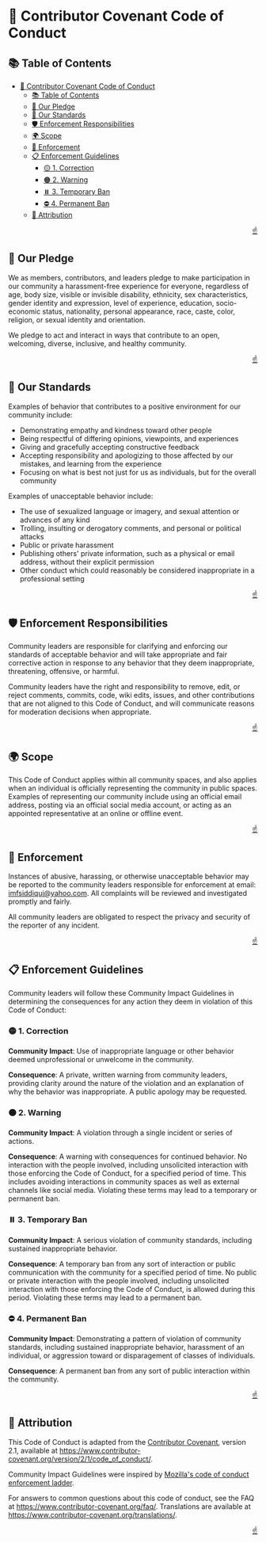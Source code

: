 <!-- markdownlint-disable MD033 MD041 -->

<a id="top"></a>

# 📝 Contributor Covenant Code of Conduct

## 📚 Table of Contents

- [📝 Contributor Covenant Code of Conduct](#-contributor-covenant-code-of-conduct)
  - [📚 Table of Contents](#-table-of-contents)
  - [🤝 Our Pledge](#-our-pledge)
  - [🌟 Our Standards](#-our-standards)
  - [🛡️ Enforcement Responsibilities](#️-enforcement-responsibilities)
  - [🌍 Scope](#-scope)
  - [🚨 Enforcement](#-enforcement)
  - [📋 Enforcement Guidelines](#-enforcement-guidelines)
    - [🟡 1. Correction](#-1-correction)
    - [🟠 2. Warning](#-2-warning)
    - [⏸️ 3. Temporary Ban](#️-3-temporary-ban)
    - [⛔ 4. Permanent Ban](#-4-permanent-ban)
  - [📖 Attribution](#-attribution)

<p align="right"><a href="#top">☝️</a></p>

## 🤝 Our Pledge

We as members, contributors, and leaders pledge to make participation in our
community a harassment-free experience for everyone, regardless of age, body
size, visible or invisible disability, ethnicity, sex characteristics, gender
identity and expression, level of experience, education, socio-economic status,
nationality, personal appearance, race, caste, color, religion, or sexual
identity and orientation.

We pledge to act and interact in ways that contribute to an open, welcoming,
diverse, inclusive, and healthy community.

<p align="right"><a href="#top">☝️</a></p>

## 🌟 Our Standards

Examples of behavior that contributes to a positive environment for our
community include:

- Demonstrating empathy and kindness toward other people
- Being respectful of differing opinions, viewpoints, and experiences
- Giving and gracefully accepting constructive feedback
- Accepting responsibility and apologizing to those affected by our mistakes,
  and learning from the experience
- Focusing on what is best not just for us as individuals, but for the overall
  community

Examples of unacceptable behavior include:

- The use of sexualized language or imagery, and sexual attention or advances of
  any kind
- Trolling, insulting or derogatory comments, and personal or political attacks
- Public or private harassment
- Publishing others' private information, such as a physical or email address,
  without their explicit permission
- Other conduct which could reasonably be considered inappropriate in a
  professional setting

<p align="right"><a href="#top">☝️</a></p>

## 🛡️ Enforcement Responsibilities

Community leaders are responsible for clarifying and enforcing our standards of
acceptable behavior and will take appropriate and fair corrective action in
response to any behavior that they deem inappropriate, threatening, offensive,
or harmful.

Community leaders have the right and responsibility to remove, edit, or reject
comments, commits, code, wiki edits, issues, and other contributions that are
not aligned to this Code of Conduct, and will communicate reasons for moderation
decisions when appropriate.

<p align="right"><a href="#top">☝️</a></p>

## 🌍 Scope

This Code of Conduct applies within all community spaces, and also applies when
an individual is officially representing the community in public spaces.
Examples of representing our community include using an official email address,
posting via an official social media account, or acting as an appointed
representative at an online or offline event.

<p align="right"><a href="#top">☝️</a></p>

## 🚨 Enforcement

Instances of abusive, harassing, or otherwise unacceptable behavior may be
reported to the community leaders responsible for enforcement at email:
[imfsiddiqui@yahoo.com](mailto:imfsiddiqui@yahoo.com). All complaints will be
reviewed and investigated promptly and fairly.

All community leaders are obligated to respect the privacy and security of the
reporter of any incident.

<p align="right"><a href="#top">☝️</a></p>

## 📋 Enforcement Guidelines

Community leaders will follow these Community Impact Guidelines in determining
the consequences for any action they deem in violation of this Code of Conduct:

### 🟡 1. Correction

**Community Impact**: Use of inappropriate language or other behavior deemed
unprofessional or unwelcome in the community.

**Consequence**: A private, written warning from community leaders, providing
clarity around the nature of the violation and an explanation of why the
behavior was inappropriate. A public apology may be requested.

### 🟠 2. Warning

**Community Impact**: A violation through a single incident or series of
actions.

**Consequence**: A warning with consequences for continued behavior. No
interaction with the people involved, including unsolicited interaction with
those enforcing the Code of Conduct, for a specified period of time. This
includes avoiding interactions in community spaces as well as external channels
like social media. Violating these terms may lead to a temporary or permanent
ban.

### ⏸️ 3. Temporary Ban

**Community Impact**: A serious violation of community standards, including
sustained inappropriate behavior.

**Consequence**: A temporary ban from any sort of interaction or public
communication with the community for a specified period of time. No public or
private interaction with the people involved, including unsolicited interaction
with those enforcing the Code of Conduct, is allowed during this period.
Violating these terms may lead to a permanent ban.

### ⛔ 4. Permanent Ban

**Community Impact**: Demonstrating a pattern of violation of community
standards, including sustained inappropriate behavior, harassment of an
individual, or aggression toward or disparagement of classes of individuals.

**Consequence**: A permanent ban from any sort of public interaction within the
community.

<p align="right"><a href="#top">☝️</a></p>

## 📖 Attribution

This Code of Conduct is adapted from the
[Contributor Covenant](https://www.contributor-covenant.org/), version 2.1,
available at
<https://www.contributor-covenant.org/version/2/1/code_of_conduct/>.

Community Impact Guidelines were inspired by
[Mozilla's code of conduct enforcement ladder](https://github.com/mozilla/inclusion).

For answers to common questions about this code of conduct, see the FAQ at
<https://www.contributor-covenant.org/faq/>. Translations are available at
<https://www.contributor-covenant.org/translations/>.

<p align="right"><a href="#top">☝️</a></p>
